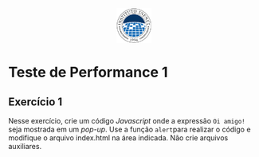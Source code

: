 <p align="center">
    <img src="assets/logo_infnet.png" width="70" height="70" />
</p>

# Teste de Performance 1

## Exercício 1

Nesse exercício, crie um código *Javascript* onde a expressão `Oi amigo!` seja mostrada em um *pop-up*. Use a função `alert`para realizar o código e modifique o arquivo index.html na área indicada. Não crie arquivos auxiliares.